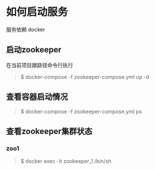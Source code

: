 

# 如何启动服务

服务依赖 docker

## 启动zookeeper

在当前项目跟路径命令行执行

> $ docker-compose -f zookeeper-compose.yml up -d


## 查看容器启动情况

> $ docker-compose -f zookeeper-compose.yml ps


## 查看zookeeper集群状态

### zoo1

> $ docker exec -it zookeeper_1 /bin/sh

